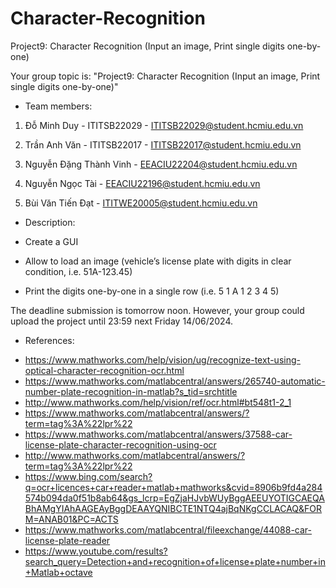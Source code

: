 # Character-Recognition
Project9: Character Recognition (Input an image, Print single digits one-by-one)

Your group topic is: "Project9: Character Recognition (Input an image, Print single digits one-by-one)"
* Team members:
1.    Đỗ Minh Duy - ITITSB22029 - ITITSB22029@student.hcmiu.edu.vn

2.    Trần Anh Văn - ITITSB22017 - ITITSB22017@student.hcmiu.edu.vn

3.    Nguyễn Đặng Thành Vinh - EEACIU22204@student.hcmiu.edu.vn

4.    Nguyễn Ngọc Tài - EEACIU22196@student.hcmiu.edu.vn

5.    Bùi Văn Tiến Đạt - ITITWE20005@student.hcmiu.edu.vn

* Description:
- Create a GUI

- Allow to load an image (vehicle’s license plate with digits in clear condition, i.e. 51A-123.45)

- Print the digits one-by-one in a single row (i.e. 5 1 A 1 2 3 4 5)

The deadline submission is tomorrow noon. However, your group could upload the project until 23:59 next Friday 14/06/2024.

* References:
- https://www.mathworks.com/help/vision/ug/recognize-text-using-optical-character-recognition-ocr.html
- https://www.mathworks.com/matlabcentral/answers/265740-automatic-number-plate-recognition-in-matlab?s_tid=srchtitle
- http://www.mathworks.com/help/vision/ref/ocr.html#bt548t1-2_1
- https://www.mathworks.com/matlabcentral/answers/?term=tag%3A%22lpr%22
- https://www.mathworks.com/matlabcentral/answers/37588-car-license-plate-character-recognition-using-ocr
- http://www.mathworks.com/matlabcentral/answers/?term=tag%3A%22lpr%22
- https://www.bing.com/search?q=ocr+licences+car+reader+matlab+mathworks&cvid=8906b9fd4a284574b094da0f51b8ab64&gs_lcrp=EgZjaHJvbWUyBggAEEUYOTIGCAEQABhAMgYIAhAAGEAyBggDEAAYQNIBCTE1NTQ4ajBqNKgCCLACAQ&FORM=ANAB01&PC=ACTS
- https://www.mathworks.com/matlabcentral/fileexchange/44088-car-license-plate-reader
- https://www.youtube.com/results?search_query=Detection+and+recognition+of+license+plate+number+in+Matlab+octave


